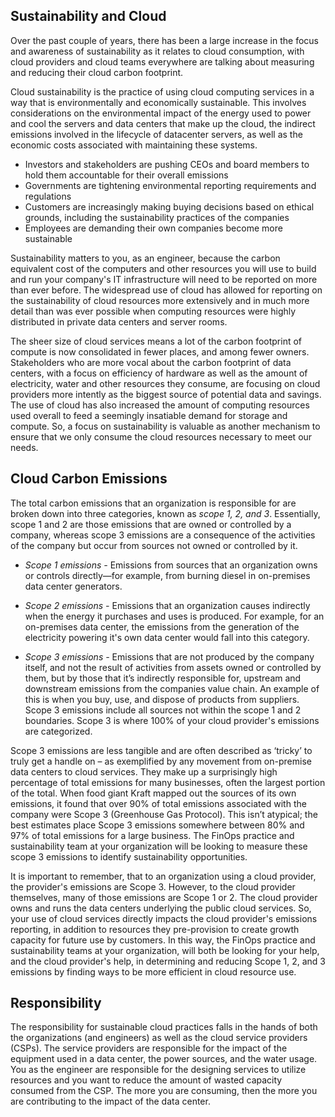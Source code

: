 ## Sustainability and Cloud

Over the past couple of years, there has been a large increase in the focus and awareness of sustainability as it relates to cloud consumption, with cloud providers and cloud teams everywhere are talking about measuring and reducing their cloud carbon footprint.

Cloud sustainability is the practice of using cloud computing services in a way that is environmentally and economically sustainable. This involves considerations on the environmental impact of the energy used to power and cool the servers and data centers that make up the cloud, the indirect emissions involved in the lifecycle of datacenter servers, as well as the economic costs associated with maintaining these systems.

- Investors and stakeholders are pushing CEOs and board members to hold them accountable for their overall emissions
- Governments are tightening environmental reporting requirements and regulations
- Customers are increasingly making buying decisions based on ethical grounds, including the sustainability practices of the companies
- Employees are demanding their own companies become more sustainable

Sustainability matters to you, as an engineer, because the carbon equivalent cost of the computers and other resources you will use to build and run your company's IT infrastructure will need to be reported on more than ever before. The widespread use of cloud has allowed for reporting on the sustainability of cloud resources more extensively and in much more detail than was ever possible when computing resources were highly distributed in private data centers and server rooms.

The sheer size of cloud services means a lot of the carbon footprint of compute is now consolidated in fewer places, and among fewer owners. Stakeholders who are more vocal about the carbon footprint of data centers, with a focus on efficiency of hardware as well as the amount of electricity, water and other resources they consume, are focusing on cloud providers more intently as the biggest source of potential data and savings. The use of cloud has also increased the amount of computing resources used overall to feed a seemingly insatiable demand for storage and compute. So, a focus on sustainability is valuable as another mechanism to ensure that we only consume the cloud resources necessary to meet our needs.

## **Cloud Carbon Emissions**

The total carbon emissions that an organization is responsible for are broken down into three categories, known as *scope 1, 2, and 3*. Essentially, scope 1 and 2 are those emissions that are owned or controlled by a company, whereas scope 3 emissions are a consequence of the activities of the company but occur from sources not owned or controlled by it.

- *Scope 1 emissions -* Emissions from sources that an organization owns or controls directly—for example, from burning diesel in on-premises data center generators.

- *Scope 2 emissions -* Emissions that an organization causes indirectly when the energy it purchases and uses is produced. For example, for an on-premises data center, the emissions from the generation of the electricity powering it's own data center would fall into this category.

- *Scope 3 emissions -* Emissions that are not produced by the company itself, and not the result of activities from assets owned or controlled by them, but by those that it’s indirectly responsible for, upstream and downstream emissions from the companies value chain. An example of this is when you buy, use, and dispose of products from suppliers. Scope 3 emissions include all sources not within the scope 1 and 2 boundaries. Scope 3 is where 100% of your cloud provider's emissions are categorized.

Scope 3 emissions are less tangible and are often described as ‘tricky’ to truly get a handle on – as exemplified by any movement from on-premise data centers to cloud services. They make up a surprisingly high percentage of total emissions for many businesses, often the largest portion of the total. When food giant Kraft mapped out the sources of its own emissions, it found that over 90% of total emissions associated with the company were Scope 3 (Greenhouse Gas Protocol). This isn’t atypical; the best estimates place Scope 3 emissions somewhere between 80% and 97% of total emissions for a large business. The FinOps practice and sustainability team at your organization will be looking to measure these scope 3 emissions to identify sustainability opportunities.

It is important to remember, that to an organization using a cloud provider, the provider's emissions are Scope 3. However, to the cloud provider themselves, many of those emissions are Scope 1 or 2. The cloud provider owns and runs the data centers underlying the public cloud services. So, your use of cloud services directly impacts the cloud provider's emissions reporting, in addition to resources they pre-provision to create growth capacity for future use by customers. In this way, the FinOps practice and sustainability teams at your organization, will both be looking for your help, and the cloud provider's help, in determining and reducing Scope 1, 2, and 3 emissions by finding ways to be more efficient in cloud resource use.

## **Responsibility**

The responsibility for sustainable cloud practices falls in the hands of both the organizations (and engineers) as well as the cloud service providers (CSPs). The service providers are responsible for the impact of the equipment used in a data center, the power sources, and the water usage. You as the engineer are responsible for the designing services to utilize resources and you want to reduce the amount of wasted capacity consumed from the CSP. The more you are consuming, then the more you are contributing to the impact of the data center.